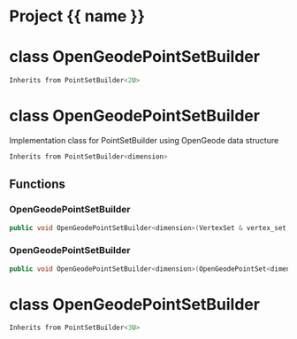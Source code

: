 <script setup>
import {useRoute} from 'vitepress'
const {path} = useRoute()
const tokens = path.split('/')
const words = tokens[2].split('-');
for (let i = 0; i < words.length; i++) {
    words[i] = words[i].charAt(0).toUpperCase() + words[i].slice(1);
    words[i] = words[i].replace('geode', 'Geode')
}
const name = words.join('-');
</script>
# Project {{ name }}

# class OpenGeodePointSetBuilder


```cpp
Inherits from PointSetBuilder<2U>
```



# class OpenGeodePointSetBuilder


 Implementation class for PointSetBuilder using OpenGeode data structure



```cpp
Inherits from PointSetBuilder<dimension>
```



## Functions

### OpenGeodePointSetBuilder

```cpp
public void OpenGeodePointSetBuilder<dimension>(VertexSet & vertex_set, MeshBuilderFactoryKey )
```


### OpenGeodePointSetBuilder

```cpp
public void OpenGeodePointSetBuilder<dimension>(OpenGeodePointSet<dimension> & mesh)
```




# class OpenGeodePointSetBuilder


```cpp
Inherits from PointSetBuilder<3U>
```



